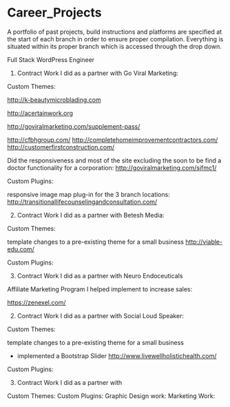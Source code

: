 # Career_Projects
A portfolio of past projects, build instructions and platforms are specified at the start of each branch in order to ensure proper compilation.  Everything is situated within its proper branch which is accessed through the drop down.

Full Stack WordPress Engineer

1. Contract Work I did as a partner with Go Viral Marketing:


Custom Themes:

http://k-beautymicroblading.com

http://acertainwork.org 

http://goviralmarketing.com/supplement-pass/

http://cfbhgroup.com/
http://completehomeimprovementcontractors.com/
http://customerfirstconstruction.com/


Did the responsiveness and most of the site excluding the soon to be find a doctor functionality for a corporation:
http://goviralmarketing.com/sjfmc1/


Custom Plugins:

responsive image map plug-in for the 3 branch locations:
http://transitionallifecounselingandconsultation.com/



2. Contract Work I did as a partner with Betesh Media:

Custom Themes:

template changes to a pre-existing theme for a small business
http://viable-edu.com/


Custom Plugins:

3. Contract Work I did as a partner with Neuro Endoceuticals

Affiliate Marketing Program I helped implement to increase sales:

https://zenexel.com/


2. Contract Work I did as a partner with Social Loud Speaker:

Custom Themes:

template changes to a pre-existing theme for a small business
* implemented a Bootstrap Slider
http://www.livewellholistichealth.com/


Custom Plugins:



3. Contract Work I did as a partner with

Custom Themes:
Custom Plugins:
Graphic Design work:
Marketing Work:






